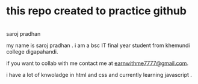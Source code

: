 # this repo created  to practice github 
<br>
saroj pradhan

my name is saroj pradhan . i am a bsc IT final year student from khemundi college digapahandi.

if you want to collab with me contact me at earnwithme7777@gmail.com.

i have a lot of knwoladge in html and css and currently learning javascript .